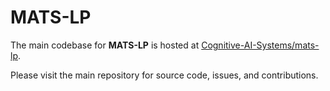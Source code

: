 # MATS-LP

The main codebase for **MATS-LP** is hosted at [Cognitive-AI-Systems/mats-lp](https://github.com/Cognitive-AI-Systems/mats-lp).

Please visit the main repository for source code, issues, and contributions.

